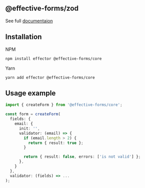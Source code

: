 ## @effective-forms/zod
See full [documentaion](https://github.com/MiiZZo/effective-forms)
## Installation

NPM
```
npm install effector @effective-forms/core
```
Yarn
```
yarn add effector @effective-forms/core
```
## Usage example
```ts
import { createForm } from '@effective-forms/core';

const form = createForm(
  fields: {
    email: {
      init: '',
      validator: (email) => {
        if (email.length > 2) {
          return { result: true };
        }

        return { result: false, errors: ['is not valid'] };
      },
    }
  },
  validator: (fields) => ...
);
```